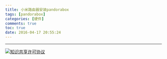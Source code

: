 ```yaml
---
title: 小米路由器安装pandorabox
tags: [pandorabox]
categories: [硬件]
comments: true
toc: true
date: 2016-04-17 20:55:24
---
```




---

<a rel="license" href="http://creativecommons.org/licenses/by-nc-sa/4.0/"><img alt="知识共享许可协议" style="border-width:0" src="https://i.creativecommons.org/l/by-nc-sa/4.0/80x15.png" /></a>
